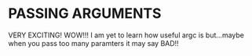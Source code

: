 # PASSING ARGUMENTS

VERY EXCITING! WOW!!!
I am yet to learn how useful argc is but...maybe when you pass too many paramters it may say
BAD!!
